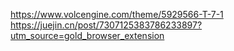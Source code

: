 https://www.volcengine.com/theme/5929566-T-7-1
https://juejin.cn/post/7307125383786233897?utm_source=gold_browser_extension
